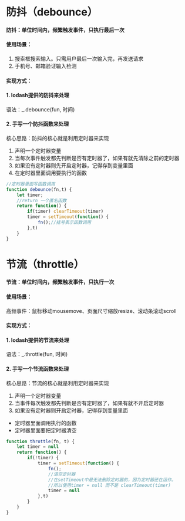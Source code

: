 # 防抖（debounce）
#### 防抖：单位时间内，频繁触发事件，只执行最后一次
#### 使用场景：
1. 搜索框搜索输入。只需用户最后一次输入完，再发送请求
2. 手机号、邮箱验证输入检测
#### 实现方式：
#### 1. lodash提供的防抖来处理
语法：_.debounce(fun, 时间)
#### 2. 手写一个防抖函数来处理
核心思路：防抖的核心就是利用定时器来实现
1. 声明一个定时器变量
2. 当每次事件触发都先判断是否有定时器了，如果有就先清除之前的定时器
3. 如果没有定时器则先开启定时器，记得存到变量里面
4. 在定时器里面调用要执行的函数
```js
//定时器里面写函数调用
function debounce(fn,t) {
    let timer;
    //return 一个匿名函数
    return function() {
        if(timer) clearTimeout(timer)
        timer = setTimeout(function() {
            fn();//括号表示函数调用
        },t)
    }
}
```
# 节流（throttle）
#### 节流：单位时间内，频繁触发事件，只执行一次
#### 使用场景：
高频事件：鼠标移动mousemove、页面尺寸缩放resize、滚动条滚动scroll
#### 实现方式：
#### 1. lodash提供的节流来处理
语法：_.throttle(fun, 时间)
#### 2. 手写一个节流函数来处理
核心思路：节流的核心就是利用定时器来实现
1. 声明一个定时器变量
2. 当事件每次触发都先判断是否有定时器了，如果有就不开启定时器
3. 如果没有定时器则开启定时器，记得存到变量里面
- 定时器里面调用执行的函数
- 定时器里面要把定时器清空
```js
function throttle(fn, t) {
    let timer = null
    return function() {
        if(!timer) {
            timer = setTimeout(function() {
                fn();
                //清空定时器
                //在setTimeout中是无法删除定时器的，因为定时器还在运作。
                //所以使用timer = null 而不是 clearTimeout(timer)
                timer = null
            },t)
        }
    }
}
```
